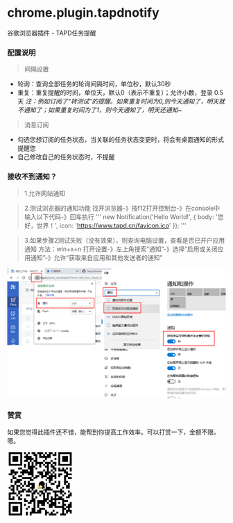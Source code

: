 # chrome.plugin.tapdnotify
谷歌浏览器插件 - TAPD任务提醒

### 配置说明  

> 间隔设置

+ 轮询：查询全部任务的轮询间隔时间，单位秒，默认30秒 
+ 重复：重复提醒的时间，单位天，默认0（表示不重复）；允许小数，登录 0.5 天
*注：例如订阅了“转测试”的提醒。如果重复时间为0,则今天通知了，明天就不通知了；如果重复时间为了1，则今天通知了，明天还通知~*

> 消息订阅

+ 勾选您想订阅的任务状态，当关联的任务状态变更时，将会有桌面通知的形式提醒您
+ 自己修改自己的任务状态时，不提醒

### 接收不到通知？
> 1.允许网站通知

> 2.测试浏览器的通知功能
找开浏览器-》按f12打开控制台-》在console中输入以下代码-》回车执行
'''
new Notification('Hello World!', {
    body: '您好，世界！',
    icon: 'https://www.tapd.cn/favicon.ico'
});
'''

> 3.如果步骤2测试失败（没有效果），则查询电脑设置，查看是否已开户应用通知
方法：win+x+n 打开设置-》左上角搜索“通知”-》选择“启用或关闭应用通知”-》允许“获取来自应用和其他发送者的通知”

![通知设置](https://github.com/Tiacx/chrome.plugin.tapdnotify/blob/master/help.png)

### 赞赏
如果您觉得此插件还不错，能帮到你提高工作效率。可以打赏一下，金额不限。嗯。

![赞赏](https://github.com/Tiacx/chrome.plugin.tapdnotify/blob/master/alipay.png)
